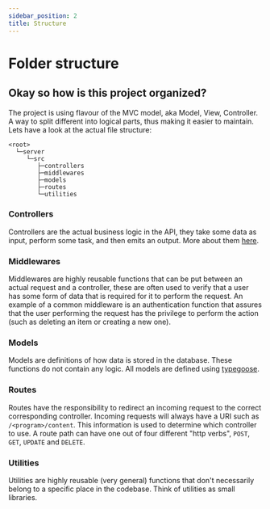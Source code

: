 ```yaml
---
sidebar_position: 2
title: Structure
---
```


# Folder structure
## Okay so how is this project organized?  
The project is using flavour of the MVC model, aka Model, View, Controller. A way to split different into logical parts, thus making it easier to maintain. Lets have a look at the actual file structure:
```
<root>
  └─server
     └─src
        ├─controllers
        ├─middlewares
        ├─models
        ├─routes
        └─utilities
```

### Controllers
Controllers are the actual business logic in the API, they take some data as input, perform some task, and then emits an output. More about them [here](controllers).
### Middlewares
Middlewares are highly reusable functions that can be put between an actual request and a controller, these are often used to verify that a user has some form of data that is required for it to perform the request. An example of a common middleware is an authentication function that assures that the user performing the request has the privilege to perform the action (such as deleting an item or creating a new one).
### Models
Models are definitions of how data is stored in the database. These functions do not contain any logic. All models are defined using [typegoose](https://typegoose.github.io/).
### Routes
Routes have the responsibility to redirect an incoming request to the correct corresponding controller. Incoming requests will always have a URI such as `/<program>/content`. This information is used to determine which controller to use. A route path can have one out of four different "http verbs", `POST`, `GET`, `UPDATE` and `DELETE`.
### Utilities
Utilities are highly reusable (very general) functions that don't necessarily belong to a specific place in the codebase. Think of utilities as small libraries.

